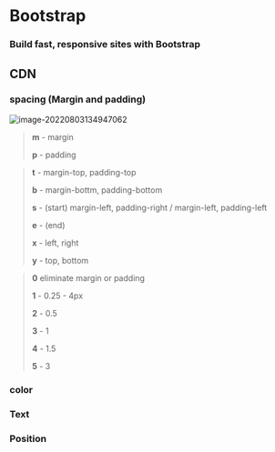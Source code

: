 # Bootstrap

### Build fast, responsive sites with Bootstrap



## CDN



### spacing (Margin and padding)

![image-20220803134947062](C:\Users\user\AppData\Roaming\Typora\typora-user-images\image-20220803134947062.png)

> **m** - margin
>
> **p** - padding

> **t** - margin-top, padding-top
>
> **b** - margin-bottm, padding-bottom
>
> **s** - (start) margin-left, padding-right / margin-left, padding-left
>
> **e** - (end)
>
> **x** - left, right
>
> **y** - top, bottom

> **0** eliminate margin or padding
>
> **1** - 0.25 - 4px
>
> **2** - 0.5
>
> **3** - 1
>
> **4** - 1.5
>
> **5** - 3

### color



### Text



### Position

